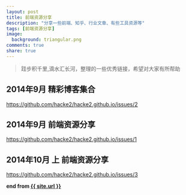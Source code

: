 ```yaml
---
layout: post
title: 前端资源分享
description: "分享一些前端、知乎、行业文章、有些工具资源等"
tags: [前端资源分享]
image:
  background: triangular.png
comments: true
share: true
---
```


>跬步积千里,滴水汇长河，整理的一些优秀链接，希望对大家有所帮助

## 2014年9月 精彩博客集合

<a href="https://github.com/hacke2/hacke2.github.io/issues/2" target="_blank">
	https://github.com/hacke2/hacke2.github.io/issues/2
</a>

## 2014年9月 前端资源分享

<a href="https://github.com/hacke2/hacke2.github.io/issues/1" target="_blank">
https://github.com/hacke2/hacke2.github.io/issues/1
</a>

## 2014年10月 上 前端资源分享

<a href="https://github.com/hacke2/hacke2.github.io/issues/3" target="_blank">
https://github.com/hacke2/hacke2.github.io/issues/3
</a>

<strong>end from <a href="{{ site.url }}"> {{ site.url }}</a></strong>